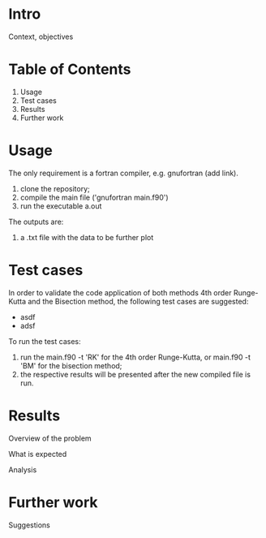# Intro

Context, objectives

# Table of Contents

1. Usage
2. Test cases
3. Results
4. Further work

# Usage

The only requirement is a fortran compiler, e.g. gnufortran (add link).

1. clone the repository;
2. compile the main file ('gnufortran main.f90')
3. run the executable a.out

The outputs are:

1. a .txt file with the data to be further plot

# Test cases

In order to validate the code application of both methods 4th order Runge-Kutta and the Bisection method, the following test cases are suggested:

- asdf
- adsf

To run the test cases:

1. run the main.f90 -t 'RK' for the 4th order Runge-Kutta, or main.f90 -t 'BM' for the bisection method;
2. the respective results will be presented after the new compiled file is run.

# Results

Overview of the problem

What is expected

Analysis

# Further work

Suggestions

